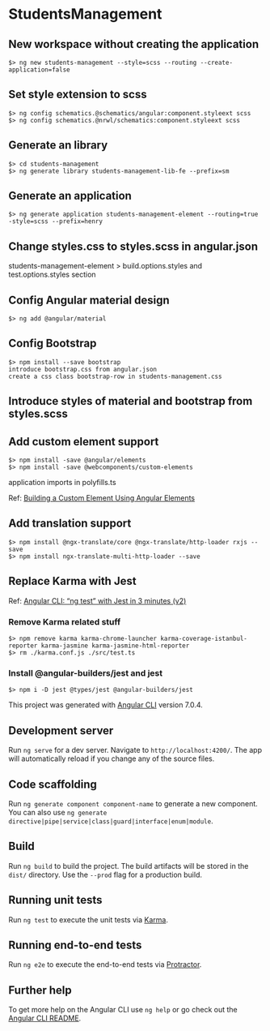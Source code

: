 # StudentsManagement
## New workspace without creating the application
    $> ng new students-management --style=scss --routing --create-application=false
    
## Set style extension to scss    
    $> ng config schematics.@schematics/angular:component.styleext scss
    $> ng config schematics.@nrwl/schematics:component.styleext scss
    
## Generate an library    
    $> cd students-management
    $> ng generate library students-management-lib-fe --prefix=sm

## Generate an application
    $> ng generate application students-management-element --routing=true -style=scss --prefix=henry
    
## Change styles.css to styles.scss in angular.json
  students-management-element > build.options.styles and test.options.styles section
  
## Config Angular material design
    $> ng add @angular/material

## Config Bootstrap
    $> npm install --save bootstrap 
    introduce bootstrap.css from angular.json
    create a css class bootstrap-row in students-management.css
    
## Introduce styles of material and bootstrap from styles.scss

## Add custom element support
    $> npm install -save @angular/elements
    $> npm install -save @webcomponents/custom-elements
  application imports in polyfills.ts
  
  Ref: [Building a Custom Element Using Angular Elements](https://nitayneeman.com/posts/building-a-custom-element-using-angular-elements/)
  
## Add translation support
    $> npm install @ngx-translate/core @ngx-translate/http-loader rxjs --save
    $> npm install ngx-translate-multi-http-loader --save
    
## Replace Karma with Jest
  Ref: [Angular CLI: “ng test” with Jest in 3 minutes (v2)](https://blog.angularindepth.com/angular-cli-ng-test-with-jest-in-3-minutes-v2-1060ddd7908d)
  
### Remove Karma related stuff
    $> npm remove karma karma-chrome-launcher karma-coverage-istanbul-reporter karma-jasmine karma-jasmine-html-reporter
    $> rm ./karma.conf.js ./src/test.ts
### Install @angular-builders/jest and jest
    $> npm i -D jest @types/jest @angular-builders/jest
    
    
    

This project was generated with [Angular CLI](https://github.com/angular/angular-cli) version 7.0.4.

## Development server

Run `ng serve` for a dev server. Navigate to `http://localhost:4200/`. The app will automatically reload if you change any of the source files.

## Code scaffolding

Run `ng generate component component-name` to generate a new component. You can also use `ng generate directive|pipe|service|class|guard|interface|enum|module`.

## Build

Run `ng build` to build the project. The build artifacts will be stored in the `dist/` directory. Use the `--prod` flag for a production build.

## Running unit tests

Run `ng test` to execute the unit tests via [Karma](https://karma-runner.github.io).

## Running end-to-end tests

Run `ng e2e` to execute the end-to-end tests via [Protractor](http://www.protractortest.org/).

## Further help

To get more help on the Angular CLI use `ng help` or go check out the [Angular CLI README](https://github.com/angular/angular-cli/blob/master/README.md).
